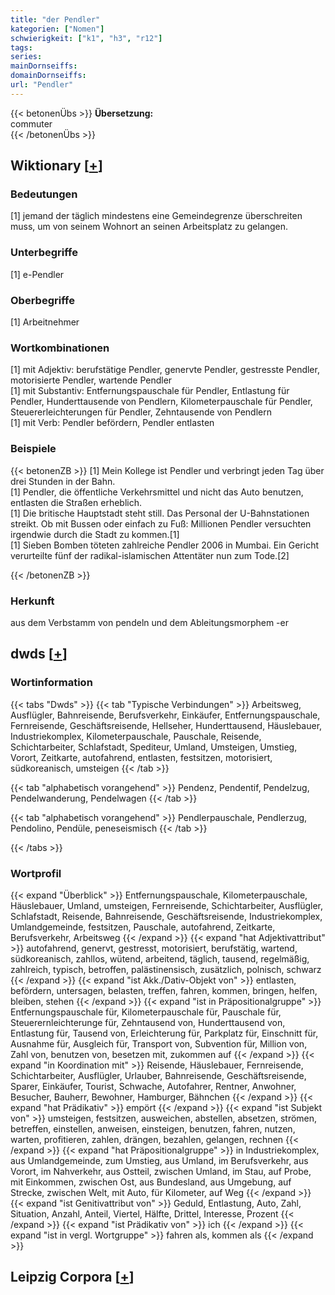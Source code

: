 ```yaml
---
title: "der Pendler"
kategorien: ["Nomen"]
schwierigkeit: ["k1", "h3", "r12"]
tags:
series:
mainDornseiffs:
domainDornseiffs:
url: "Pendler"
---
```


{{< betonenÜbs >}}
**Übersetzung:**  
commuter  
{{< /betonenÜbs >}}

## Wiktionary [[+](https://de.wiktionary.org/wiki/Pendler)]

### Bedeutungen
[1] jemand der täglich mindestens eine Gemeindegrenze überschreiten muss, um von seinem Wohnort an seinen Arbeitsplatz zu gelangen.  

### Unterbegriffe
[1] e-Pendler  

### Oberbegriffe
[1] Arbeitnehmer  

### Wortkombinationen
[1] mit Adjektiv: berufstätige Pendler, genervte Pendler, gestresste Pendler, motorisierte Pendler, wartende Pendler  
[1] mit Substantiv: Entfernungspauschale für Pendler, Entlastung für Pendler, Hunderttausende von Pendlern, Kilometerpauschale für Pendler, Steuererleichterungen für Pendler, Zehntausende von Pendlern  
[1] mit Verb: Pendler befördern, Pendler entlasten  

### Beispiele
{{< betonenZB >}}
[1] Mein Kollege ist Pendler und verbringt jeden Tag über drei Stunden in der Bahn.  
[1] Pendler, die öffentliche Verkehrsmittel und nicht das Auto benutzen, entlasten die Straßen erheblich.  
[1] Die britische Hauptstadt steht still. Das Personal der U-Bahnstationen streikt. Ob mit Bussen oder einfach zu Fuß: Millionen Pendler versuchten irgendwie durch die Stadt zu kommen.[1]  
[1] Sieben Bomben töteten zahlreiche Pendler 2006 in Mumbai. Ein Gericht verurteilte fünf der radikal-islamischen Attentäter nun zum Tode.[2]  

{{< /betonenZB >}}
### Herkunft
aus dem Verbstamm von pendeln und dem Ableitungsmorphem -er  



## dwds [[+](https://www.dwds.de/wb/Pendler)]

### Wortinformation
{{< tabs "Dwds" >}}
{{< tab "Typische Verbindungen" >}}
Arbeitsweg, Ausflügler, Bahnreisende, Berufsverkehr, Einkäufer, Entfernungspauschale, Fernreisende, Geschäftsreisende, Hellseher, Hunderttausend, Häuslebauer, Industriekomplex, Kilometerpauschale, Pauschale, Reisende, Schichtarbeiter, Schlafstadt, Spediteur, Umland, Umsteigen, Umstieg, Vorort, Zeitkarte, autofahrend, entlasten, festsitzen, motorisiert, südkoreanisch, umsteigen
{{< /tab >}}

{{< tab "alphabetisch vorangehend" >}}
Pendenz, Pendentif, Pendelzug, Pendelwanderung, Pendelwagen
{{< /tab >}}

{{< tab "alphabetisch vorangehend" >}}
Pendlerpauschale, Pendlerzug, Pendolino, Pendüle, peneseismisch
{{< /tab >}}

{{< /tabs >}}

### Wortprofil
{{< expand "Überblick" >}} Entfernungspauschale, Kilometerpauschale, Häuslebauer, Umland, umsteigen, Fernreisende, Schichtarbeiter, Ausflügler, Schlafstadt, Reisende, Bahnreisende, Geschäftsreisende, Industriekomplex, Umlandgemeinde, festsitzen, Pauschale, autofahrend, Zeitkarte, Berufsverkehr, Arbeitsweg {{< /expand >}}
{{< expand "hat Adjektivattribut" >}} autofahrend, genervt, gestresst, motorisiert, berufstätig, wartend, südkoreanisch, zahllos, wütend, arbeitend, täglich, tausend, regelmäßig, zahlreich, typisch, betroffen, palästinensisch, zusätzlich, polnisch, schwarz {{< /expand >}}
{{< expand "ist Akk./Dativ-Objekt von" >}} entlasten, befördern, untersagen, belasten, treffen, fahren, kommen, bringen, helfen, bleiben, stehen {{< /expand >}}
{{< expand "ist in Präpositionalgruppe" >}} Entfernungspauschale für, Kilometerpauschale für, Pauschale für, Steuerernleichterunge für, Zehntausend von, Hunderttausend von, Entlastung für, Tausend von, Erleichterung für, Parkplatz für, Einschnitt für, Ausnahme für, Ausgleich für, Transport von, Subvention für, Million von, Zahl von, benutzen von, besetzen mit, zukommen auf {{< /expand >}}
{{< expand "in Koordination mit" >}} Reisende, Häuslebauer, Fernreisende, Schichtarbeiter, Ausflügler, Urlauber, Bahnreisende, Geschäftsreisende, Sparer, Einkäufer, Tourist, Schwache, Autofahrer, Rentner, Anwohner, Besucher, Bauherr, Bewohner, Hamburger, Bähnchen {{< /expand >}}
{{< expand "hat Prädikativ" >}} empört {{< /expand >}}
{{< expand "ist Subjekt von" >}} umsteigen, festsitzen, ausweichen, abstellen, absetzen, strömen, betreffen, einstellen, anweisen, einsteigen, benutzen, fahren, nutzen, warten, profitieren, zahlen, drängen, bezahlen, gelangen, rechnen {{< /expand >}}
{{< expand "hat Präpositionalgruppe" >}} in Industriekomplex, aus Umlandgemeinde, zum Umstieg, aus Umland, im Berufsverkehr, aus Vorort, im Nahverkehr, aus Ostteil, zwischen Umland, im Stau, auf Probe, mit Einkommen, zwischen Ost, aus Bundesland, aus Umgebung, auf Strecke, zwischen Welt, mit Auto, für Kilometer, auf Weg {{< /expand >}}
{{< expand "ist Genitivattribut von" >}} Geduld, Entlastung, Auto, Zahl, Situation, Anzahl, Anteil, Viertel, Hälfte, Drittel, Interesse, Prozent {{< /expand >}}
{{< expand "ist Prädikativ von" >}} ich {{< /expand >}}
{{< expand "ist in vergl. Wortgruppe" >}} fahren als, kommen als {{< /expand >}}

## Leipzig Corpora [[+](https://corpora.uni-leipzig.de/en/res?word=Pendler&corpusId=deu_newscrawl-public_2018)]

